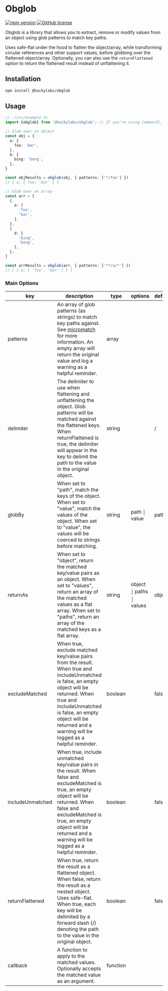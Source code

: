 # Obglob

[![npm version](https://badge.fury.io/js/@hackylabs%2Fobglob.svg)](https://badge.fury.io/js/@hackylabs%2Fobglob)
[![GitHub license](https://img.shields.io/badge/license-MIT-blue.svg)](https://github.com/hackylabs/obglob/blob/main/LICENSE)

Obglob is a library that allows you to extract, remove or modify values from an object using glob patterns to match key
paths.

Uses safe-flat under the hood to flatten the object/array, while transforming circular references and other support
values, before globbing over the flattened object/array. Optionally, you can also use the `returnFlattened` option to
return the flattened result instead of unflattening it.

## Installation

```bash
npm install @hackylabs/obglob
```

## Usage

```typescript
// ./src/example.ts
import {obglob} from '@hackylabs/obglob'; // If you're using CommonJS, import with require('@hackylabs/obglob') instead. Both CommonJS and ESM support named and default imports.

// Glob over an object
const obj = {
  a: {
    foo: 'bar',
  },
  b: {
    bing: 'bong',
  },
}

const objResults = obglob(obj, { patterns: ['*/foo'] })
// { a: { foo: 'bar' } }

// Glob over an array
const arr = [
  {
    a: [
      'foo',
      'bar',
    ],
  },
  {
    d: [
      'bing',
      'bong',
    ],
  },
]

const arrResults = obglob(arr, { patterns: ['**/a/*'] })
// [ { a: [ 'foo', 'bar' ] } ]
```

### Main Options

| key | description | type | options | default | required |
| --- | --- | --- | --- | --- | --- |
| patterns | An array of glob patterns (as strings) to match key paths against. See [micromatch](https://npmjs.com/package/micromatch) for more information. An empty array will return the original value and log a warning as a helpful reminder. | array |  |  | Y |
| delimiter | The delimiter to use when flattening and unflattening the object. Glob patterns will be matched against the flattened keys. When returnFlattened is true, the delimiter will appear in the key to delimit the path to the value in the original object. | string |  | / | N |
| globBy | When set to "path", match the keys of the object. When set to "value", match the values of the object. When set to "value", the values will be coerced to strings before matching. | string | path ￨ value | path | N |
| returnAs | When set to "object", return the matched key/value pairs as an object. When set to "values", return an array of the matched values as a flat array. When set to "paths", return an array of the matched keys as a flat array. | string | object ￨ paths ￨ values | object | N |
| excludeMatched | When true, exclude matched key/value pairs from the result. When true and includeUnmatched is false, an empty object will be returned. When true and includeUnmatched is false, an empty object will be returned and a warning will be logged as a helpful reminder. | boolean |  | false | N |
| includeUnmatched | When true, include unmatched key/value pairs in the result. When false and excludeMatched is true, an empty object will be returned. When false and excludeMatched is true, an empty object will be returned and a warning will be logged as a helpful reminder. | boolean |  | false | N |
| returnFlattened | When true, return the result as a flattened object. When false, return the result as a nested object. Uses safe-flat. When true, each key will be delimited by a forward slash (/) denoting the path to the value in the original object. | boolean |  | false | N |
| callback | A function to apply to the matched values. Optionally accepts the matched value as an argument. | function |  |  | N |